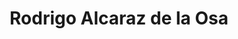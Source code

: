 ---
title: "Rodrigo Alcaraz de la Osa"  # Add a page title.
summary: "Interests and Education, Career Path and Research Stays."  # Add a page description.
type: "widget_page"  # Page type is a Widget Page
url: "team/physichemically/rodrigo-alcaraz-de-la-osa"
---